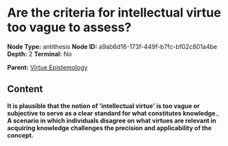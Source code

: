 # Are the criteria for intellectual virtue too vague to assess?

**Node Type:** antithesis
**Node ID:** a9ab6d16-173f-449f-b7fc-bf02c801a4be
**Depth:** 2
**Terminal:** No

**Parent:** [Virtue Epistemology](virtue-epistemology.md)

## Content

**It is plausible that the notion of 'intellectual virtue' is too vague or subjective to serve as a clear standard for what constitutes knowledge.**, **A scenario in which individuals disagree on what virtues are relevant in acquiring knowledge challenges the precision and applicability of the concept.**
